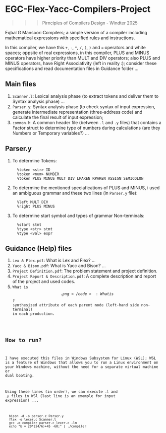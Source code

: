 # EGC-Flex-Yacc-Compilers-Project
>>> Pirnciples of Compilers Design - Windter 2025

Eqbal G Mansoori Compilers; a simple version of a compiler including mathematical expressions with specified rules and instructions. 

In this compiler, we have this <code>+</code>, <code>-</code>, <code>*</code>, <code>/</code>, <code>(</code>, <code>)</code> and <code>=</code> operators and white spaces; oppsite of real expressions, in this compiler, PLUS and MINUS operators have higher priority than MULT and DIV operators; also PLUS and MINUS operators, have Right Associativity (left in reality :); consider these specifications and read documentation files in Guidance folder ...

## Main files
1) <code>Scanner.l</code>: Lexical analysis phase (to extract tokens and deliver them to Syntax analysis phase) ...
2) <code>Parser.y</code>: Syntax analysis phase (to check syntax of input expression, generate intermediate representation (three-address code) and calculate the final result of input expression;
3) <code>common.h</code>: A common header file (between <code>.l</code> and <code>.y</code> files) that contains a Factor struct to determine type of numbers during calculations (are they Numbers or Temporary variables?) ...

## Parser.y
1) To determine Tokens:
   
         %token <str> ID
         %token <num> NUMBER
         %token PLUS MINUS MULT DIV LPAREN RPAREN ASSIGN SEMICOLON
2) To determine the mentioned speciafications of PLUS and MINUS, i used an ambiguous grammar and these two lines (in <code>Parser.y</code> file):
   
         %left MULT DIV
         %right PLUS MINUS
3) To determine start symbol and types of grammar Non-terminals:
   
         %start stmt
         %type <str> stmt
         %type <val> expr
   

## Guidance (Help) files
1) <code>Lex & Flex.pdf</code>: What is Lex and Flex? ...
2) <code>Yacc & Bison.pdf</code>: What is Yacc and Bison? ...
3) <code>Project Definition.pdf</code>: The problem statement and project definition.
4) <code>Project Report & Description.pdf</code>: A complete description and report of the project and used codes.
5) <code>What is $$.png</code>: What is $$? synthesized attribute of each parent node (left-hand side non-terminal) in each production.

## How to run?
I have executed this files in Windows Subsystem for Linux (WSL); WSL is a feature of Windows that allows you to run a Linux environment on your Windows machine, without the need for a separate virtual machine or dual booting.

Using these lines (in order), we can execute <code>.l</code> and <code>.y</code> files in WSl (last line is an example for input expression) ...

      bison -d -o parser.c Parser.y
      flex -o lexer.c Scanner.l
      gcc -o compiler parser.c lexer.c -lm
      echo "b = 20*(24/6)+45 -60;" | ./compiler
